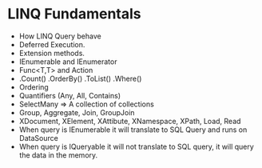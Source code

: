 # LINQ Fundamentals
- How LINQ Query behave
- Deferred Execution.
- Extension methods.
- IEnumerable and IEnumerator
- Func<T,T> and Action<T>
- .Count() .OrderBy() .ToList() .Where()
- Ordering
- Quantifiers (Any, All, Contains)
- SelectMany => A collection of collections
- Group, Aggregate, Join, GroupJoin
- XDocument, XElement, XAttibute, XNamespace, XPath, Load, Read
- When query is IEnumerable it will translate to SQL Query and runs on DataSource
- When query is IQueryable it will not translate to SQL query, it will query the data in the memory.